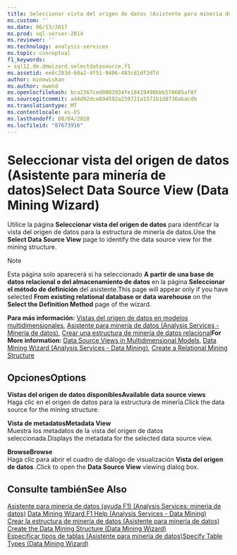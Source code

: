 ```yaml
---
title: Seleccionar vista del origen de datos (Asistente para minería de datos) | Microsoft Docs
ms.custom: ''
ms.date: 06/13/2017
ms.prod: sql-server-2014
ms.reviewer: ''
ms.technology: analysis-services
ms.topic: conceptual
f1_keywords:
- sql12.dm.dmwizard.selectdatasource.f1
ms.assetid: ee6c283d-60a2-4f51-9406-483cd1df2d7d
author: minewiskan
ms.author: owend
ms.openlocfilehash: bca2367ced0003934fe18419498bbb570685af0f
ms.sourcegitcommit: ad4d92dce894592a259721a1571b1d8736abacdb
ms.translationtype: MT
ms.contentlocale: es-ES
ms.lasthandoff: 08/04/2020
ms.locfileid: "87673916"
---
```

# <a name="select-data-source-view-data-mining-wizard"></a><span data-ttu-id="b296b-102">Seleccionar vista del origen de datos (Asistente para minería de datos)</span><span class="sxs-lookup"><span data-stu-id="b296b-102">Select Data Source View (Data Mining Wizard)</span></span>
  <span data-ttu-id="b296b-103">Utilice la página **Seleccionar vista del origen de datos** para identificar la vista del origen de datos para la estructura de minería de datos.</span><span class="sxs-lookup"><span data-stu-id="b296b-103">Use the **Select Data Source View** page to identify the data source view for the mining structure.</span></span>  
  
> [!NOTE]  
>  <span data-ttu-id="b296b-104">Esta página solo aparecerá si ha seleccionado **A partir de una base de datos relacional o del almacenamiento de datos** en la página **Seleccionar el método de definición** del asistente.</span><span class="sxs-lookup"><span data-stu-id="b296b-104">This page will appear only if you have selected **From existing relational database or data warehouse** on the **Select the Definition Method** page of the wizard.</span></span>  
  
 <span data-ttu-id="b296b-105">**Para más información:** [Vistas del origen de datos en modelos multidimensionales](multidimensional-models/data-source-views-in-multidimensional-models.md), [Asistente para minería de datos &#40;Analysis Services - Minería de datos&#41;](data-mining/data-mining-wizard-analysis-services-data-mining.md), [Crear una estructura de minería de datos relacional](data-mining/create-a-relational-mining-structure.md)</span><span class="sxs-lookup"><span data-stu-id="b296b-105">**For More information:** [Data Source Views in Multidimensional Models](multidimensional-models/data-source-views-in-multidimensional-models.md), [Data Mining Wizard &#40;Analysis Services - Data Mining&#41;](data-mining/data-mining-wizard-analysis-services-data-mining.md), [Create a Relational Mining Structure](data-mining/create-a-relational-mining-structure.md)</span></span>  
  
## <a name="options"></a><span data-ttu-id="b296b-106">Opciones</span><span class="sxs-lookup"><span data-stu-id="b296b-106">Options</span></span>  
 <span data-ttu-id="b296b-107">**Vistas del origen de datos disponibles**</span><span class="sxs-lookup"><span data-stu-id="b296b-107">**Available data source views**</span></span>  
 <span data-ttu-id="b296b-108">Haga clic en el origen de datos para la estructura de minería.</span><span class="sxs-lookup"><span data-stu-id="b296b-108">Click the data source for the mining structure.</span></span>  
  
 <span data-ttu-id="b296b-109">**Vista de metadatos**</span><span class="sxs-lookup"><span data-stu-id="b296b-109">**Metadata View**</span></span>  
 <span data-ttu-id="b296b-110">Muestra los metadatos de la vista del origen de datos seleccionada.</span><span class="sxs-lookup"><span data-stu-id="b296b-110">Displays the metadata for the selected data source view.</span></span>  
  
 <span data-ttu-id="b296b-111">**Browse**</span><span class="sxs-lookup"><span data-stu-id="b296b-111">**Browse**</span></span>  
 <span data-ttu-id="b296b-112">Haga clic para abrir el cuadro de diálogo de visualización **Vista del origen de datos** .</span><span class="sxs-lookup"><span data-stu-id="b296b-112">Click to open the **Data Source View** viewing dialog box.</span></span>  
  
## <a name="see-also"></a><span data-ttu-id="b296b-113">Consulte también</span><span class="sxs-lookup"><span data-stu-id="b296b-113">See Also</span></span>  
 <span data-ttu-id="b296b-114">[Asistente para minería de datos (ayuda F1) &#40;Analysis Services: minería de datos&#41;](data-mining-wizard-f1-help-analysis-services-data-mining.md) </span><span class="sxs-lookup"><span data-stu-id="b296b-114">[Data Mining Wizard F1 Help &#40;Analysis Services - Data Mining&#41;](data-mining-wizard-f1-help-analysis-services-data-mining.md) </span></span>  
 <span data-ttu-id="b296b-115">[Crear la estructura de minería de datos &#40;Asistente para minería de datos&#41;](create-the-data-mining-structure-data-mining-wizard.md) </span><span class="sxs-lookup"><span data-stu-id="b296b-115">[Create the Data Mining Structure &#40;Data Mining Wizard&#41;](create-the-data-mining-structure-data-mining-wizard.md) </span></span>  
 [<span data-ttu-id="b296b-116">Especificar tipos de tablas &#40;Asistente para minería de datos&#41;</span><span class="sxs-lookup"><span data-stu-id="b296b-116">Specify Table Types &#40;Data Mining Wizard&#41;</span></span>](specify-table-types-data-mining-wizard.md)  
  
  
